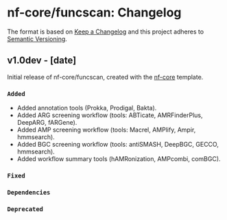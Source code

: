 # nf-core/funcscan: Changelog

The format is based on [Keep a Changelog](https://keepachangelog.com/en/1.0.0/)
and this project adheres to [Semantic Versioning](https://semver.org/spec/v2.0.0.html).

## v1.0dev - [date]

Initial release of nf-core/funcscan, created with the [nf-core](https://nf-co.re/) template.

### `Added`

- Added annotation tools (Prokka, Prodigal, Bakta).
- Added ARG screening workflow (tools: ABTicate, AMRFinderPlus, DeepARG, fARGene).
- Added AMP screening workflow (tools: Macrel, AMPlify, Ampir, hmmsearch).
- Added BGC screening workflow (tools: antiSMASH, DeepBGC, GECCO, hmmsearch).
- Added workflow summary tools (hAMRonization, AMPcombi, comBGC).

### `Fixed`

### `Dependencies`

### `Deprecated`
